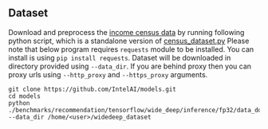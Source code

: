 <!--- 30. Datasets -->
## Dataset
Download and preprocess the [income census data](https://archive.ics.uci.edu/ml/datasets/Census+Income) by running 
following python script, which is a standalone version of [census_dataset.py](https://github.com/tensorflow/models/blob/master/official/wide_deep/census_dataset.py) Please note that below program requires `requests` module to be installed. You can install is using `pip install requests`.
Dataset will be downloaded in directory provided using `--data_dir`. If you are behind proxy then you can proxy urls
using `--http_proxy` and `--https_proxy` arguments.
```
git clone https://github.com/IntelAI/models.git
cd models
python ./benchmarks/recommendation/tensorflow/wide_deep/inference/fp32/data_download.py --data_dir /home/<user>/widedeep_dataset
```
